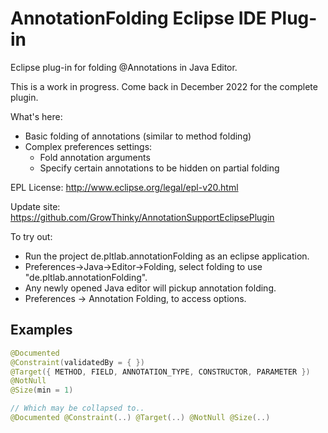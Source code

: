 AnnotationFolding Eclipse IDE Plug-in
=====================================

Eclipse plug-in for folding @Annotations in Java Editor.

This is a work in progress. Come back in December 2022 for the complete plugin.

What's here:
* Basic folding of annotations (similar to method folding)
* Complex preferences settings:
  * Fold annotation arguments
  * Specify certain annotations to be hidden on partial folding   

EPL License: http://www.eclipse.org/legal/epl-v20.html

Update site: https://github.com/GrowThinky/AnnotationSupportEclipsePlugin

To try out:
* Run the project de.pltlab.annotationFolding as an eclipse application.
* Preferences->Java->Editor->Folding, select folding to use "de.pltlab.annotationFolding".
* Any newly opened Java editor will pickup annotation folding.
* Preferences -> Annotation Folding, to access options.


## Examples

```java
@Documented
@Constraint(validatedBy = { })
@Target({ METHOD, FIELD, ANNOTATION_TYPE, CONSTRUCTOR, PARAMETER })
@NotNull
@Size(min = 1)

// Which may be collapsed to..
@Documented @Constraint(..) @Target(..) @NotNull @Size(..)
```
